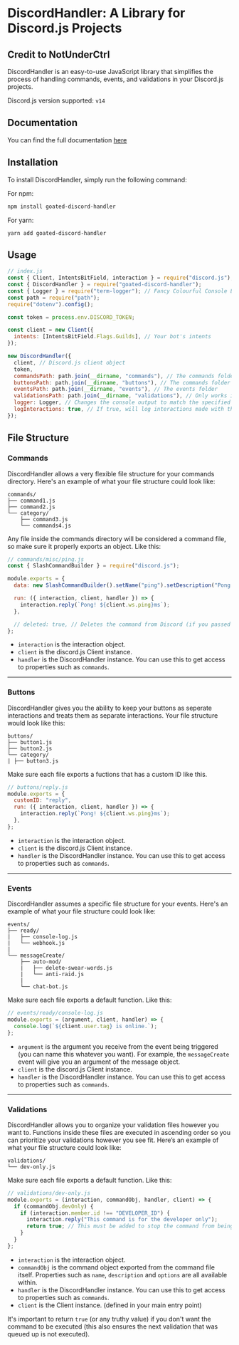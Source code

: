 # DiscordHandler: A Library for Discord.js Projects

## Credit to NotUnderCtrl

DiscordHandler is an easy-to-use JavaScript library that simplifies the process of handling commands, events, and validations in your Discord.js projects.

Discord.js version supported: `v14`

## Documentation

You can find the full documentation [here](https://djs-commander.underctrl.io)

## Installation

To install DiscordHandler, simply run the following command:

For npm:

```bash
npm install goated-discord-handler
```

For yarn:

```yarn
yarn add goated-discord-handler
```

## Usage

```js
// index.js
const { Client, IntentsBitField, interaction } = require("discord.js");
const { DiscordHandler } = require("goated-discord-handler");
const { Logger } = require("term-logger"); // Fancy Colourful Console Logger
const path = require("path");
require("dotenv").config();

const token = process.env.DISCORD_TOKEN;

const client = new Client({
  intents: [IntentsBitField.Flags.Guilds], // Your bot's intents
});

new DiscordHandler({
  client, // Discord.js client object
  token,
  commandsPath: path.join(__dirname, "commands"), // The commands folder
  buttonsPath: path.join(__dirname, "buttons"), // The commands folder
  eventsPath: path.join(__dirname, "events"), // The events folder
  validationsPath: path.join(__dirname, "validations"), // Only works if commandsPath is provided
  logger: Logger, // Changes the console output to match the specified logger configuration (if not provided logging will go through console.log)
  logInteractions: true, // If true, will log interactions made with the bot in your console.
});
```

## File Structure

### Commands

DiscordHandler allows a very flexible file structure for your commands directory. Here's an example of what your file structure could look like:

```shell
commands/
├── command1.js
├── command2.js
└── category/
	├── command3.js
	└── commands4.js
```

Any file inside the commands directory will be considered a command file, so make sure it properly exports an object. Like this:

```js
// commands/misc/ping.js
const { SlashCommandBuilder } = require("discord.js");

module.exports = {
  data: new SlashCommandBuilder().setName("ping").setDescription("Pong!"),

  run: ({ interaction, client, handler }) => {
    interaction.reply(`Pong! ${client.ws.ping}ms`);
  },

  // deleted: true, // Deletes the command from Discord (if you passed in a "testServer" property it'll delete from the guild and not globally)
};
```

- `interaction` is the interaction object.
- `client` is the discord.js Client instance.
- `handler` is the DiscordHandler instance. You can use this to get access to properties such as `commands`.

---

### Buttons

DiscordHandler gives you the ability to keep your buttons as seperate interactions and treats them as separate interactions. Your file structure would look like this:

```shell
buttons/
├── button1.js
├── button2.js
└── category/
| ├── button3.js
```

Make sure each file exports a fuctions that has a custom ID like this.

```js
// buttons/reply.js
module.exports = {
  customID: "reply",
  run: ({ interaction, client, handler }) => {
    interaction.reply(`Pong! ${client.ws.ping}ms`);
  },
};
```
- `interaction` is the interaction object.
- `client` is the discord.js Client instance.
- `handler` is the DiscordHandler instance. You can use this to get access to properties such as `commands`.
---

### Events

DiscordHandler assumes a specific file structure for your events. Here's an example of what your file structure could look like:

```shell
events/
├── ready/
|	├── console-log.js
|	└── webhook.js
|
└── messageCreate/
	├── auto-mod/
	|	├── delete-swear-words.js
	|	└── anti-raid.js
	|
	└── chat-bot.js
```

Make sure each file exports a default function. Like this:

```js
// events/ready/console-log.js
module.exports = (argument, client, handler) => {
  console.log(`${client.user.tag} is online.`);
};
```

- `argument` is the argument you receive from the event being triggered (you can name this whatever you want). For example, the `messageCreate` event will give you an argument of the message object.
- `client` is the discord.js Client instance.
- `handler` is the DiscordHandler instance. You can use this to get access to properties such as `commands`.

---

### Validations

DiscordHandler allows you to organize your validation files however you want to. Functions inside these files are executed in ascending order so you can prioritize your validations however you see fit. Here’s an example of what your file structure could look like:

```shell
validations/
└── dev-only.js
```

Make sure each file exports a default function. Like this:

```js
// validations/dev-only.js
module.exports = (interaction, commandObj, handler, client) => {
  if (commandObj.devOnly) {
    if (interaction.member.id !== "DEVELOPER_ID") {
      interaction.reply("This command is for the developer only");
      return true; // This must be added to stop the command from being executed.
    }
  }
};
```

- `interaction` is the interaction object.
- `commandObj` is the command object exported from the command file itself. Properties such as `name`, `description` and `options` are all available within.
- `handler` is the DiscordHandler instance. You can use this to get access to properties such as `commands`.
- `client` is the Client instance. (defined in your main entry point)

It's important to return `true` (or any truthy value) if you don't want the command to be executed (this also ensures the next validation that was queued up is not executed).
